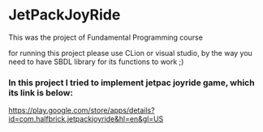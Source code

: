 # JetPackJoyRide
This was the project of Fundamental Programming course

for running this project please use CLion or visual studio, by the way you need to have SBDL library for its functions to work ;)


### In this project I tried to implement jetpac joyride game, which its link is below:
https://play.google.com/store/apps/details?id=com.halfbrick.jetpackjoyride&hl=en&gl=US
